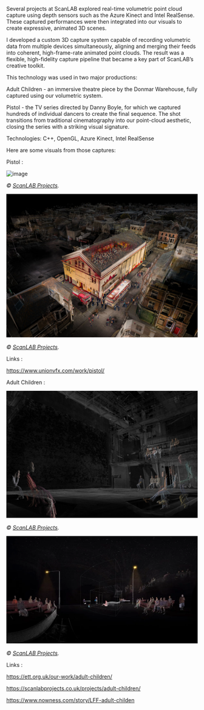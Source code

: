 Several projects at ScanLAB explored real-time volumetric point cloud capture using depth sensors such as the Azure Kinect and Intel RealSense. These captured performances were then integrated into our visuals to create expressive, animated 3D scenes.

I developed a custom 3D capture system capable of recording volumetric data from multiple devices simultaneously, aligning and merging their feeds into coherent, high-frame-rate animated point clouds. The result was a flexible, high-fidelity capture pipeline that became a key part of ScanLAB’s creative toolkit.

This technology was used in two major productions:

Adult Children - an immersive theatre piece by the Donmar Warehouse, fully captured using our volumetric system.

Pistol - the TV series directed by Danny Boyle, for which we captured hundreds of individual dancers to create the final sequence. The shot transitions from traditional cinematography into our point-cloud aesthetic, closing the series with a striking visual signature.

Technologies: C++, OpenGL, Azure Kinect, Intel RealSense

Here are some visuals from those captures:

Pistol : 

![image](Images/ScanLAB/LiveAction/Pistols/187_LonelyBoy_WebsiteImage_03_.png)

*© [ScanLAB Projects](https://scanlabprojects.co.uk/).*

![image](Images/ScanLAB/LiveAction/Pistols/187_LonelyBoy_WebsiteImage_01.jpg)

*© [ScanLAB Projects](https://scanlabprojects.co.uk/).*

Links : 

https://www.unionvfx.com/work/pistol/





Adult Children : 

![image](Images/ScanLAB/LiveAction/AdultChildren/AdultChildren_Co-created-by-Ella-Hickson-Sacha-Wares-and-ScanLAB-Projects-scaled.jpg)

*© [ScanLAB Projects](https://scanlabprojects.co.uk/).*

![image](Images/ScanLAB/LiveAction/AdultChildren/adultchildren--body.DYIUCJpd_1wt4E7.webp)

*© [ScanLAB Projects](https://scanlabprojects.co.uk/).*

Links : 

https://ett.org.uk/our-work/adult-children/

https://scanlabprojects.co.uk/projects/adult-children/

https://www.nowness.com/story/LFF-adult-childen




